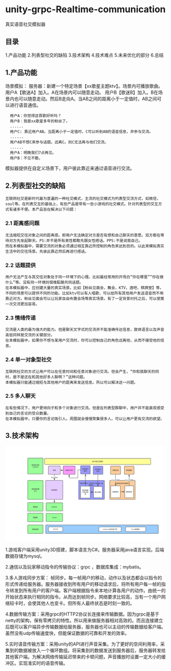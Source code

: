 # unity-grpc-Realtime-communication
真实语音社交模拟器

## 目录
  1.产品功能
  2.列表型社交的缺陷
  3.技术架构
  4.技术难点
  5.未来优化的部分
  6.总结
## 1.产品功能
  场景模拟：
      服务器：新建一个特定场景【xx歌星主题ktv】。场景内可播放歌曲。
      用户A【歌迷A】加入。A在场景内可以随意走动。
      用户B【歌迷B】加入。B在场景内也可以随意走动。然后B走向A。当AB之间的距离小于一定值时，AB之间可以进行语音通信。
      
      用户A：你觉得这首歌好听吗？
      用户B：我是xx歌星多年的粉丝了。
      ......
      用户C: 靠近用户AB。当距离小于一定值时，C可以听到AB的语音信息，并参与交流。
      ......
      用户AB不想C来参与话题。远离C。则C无法再与他们交流。
      ......
      用户A：明晚我们7点再见。
      用户B：不见不散。

  模拟器提供在自定义场景下，用户彼此靠近来通过语音进行交流。
  
  
## 2.列表型社交的缺陷
    互联网社交是新时代最为普遍的一种社交模式，主流的社交模式为列表型交流方式，如微信，soul等。在列表交互的基础上，有些产品是带有一些小游戏的社交模式。针对列表型的交互方式有诸多不便。本产品旨在解决以下问题：
### 2.1 距离感问题
    无法缩短交往对象之间的距离感。即用户无法确定对方是否有想和自己聊天的意愿。双方都在等待对方先发起聊天。PS:并不是所有男性都敢先跟女性搭话。PPS:不是说我自己。
    而在本模拟器中，需要交流的对象必须通过相互靠近所控制的角色来达到目的。以此来模拟真实生活中的交往场景。先彼此靠近然后再进行搭话。
### 2.2 话题提供
    用户无法产生与其交往对象处于同一环境下的心理。比如最经常用的开场白“你在哪里”“你在做什么”等。没有同一环境则很难酝酿共同话题。
    在本模拟器中，应创建大量的真实场景。比如【粉丝见面会，舞会，KTV，酒吧，棋牌室】等。不同的场景可以提供不同的功能。比如ktv可以有人唱歌，可以给所有其他用户发送语音而不用靠近对方。粉丝见面会可以让玩家自由布置会场等真实场景。有了一定背景衬托之后，可以使第一次交流更加容易。
### 2.3 情绪传递
    交流是人类的最为强大的能力。但是聊天文字式的交流并不能准确传达信息，肢体语言以及声音高低同样是交流的关键部分。
    在本模拟器中，如果你不想与某用户交流时，你可以控制自己的角色远离他，从而不接受他的信息。
### 2.4 单一对象型社交
    互联网社交的方式让用户可以在任意时间和任意对象进行交流。但会产生，“你和我聊天的同时，是不是还在和其他好多人聊啊？”这种问题。
    本模拟器只能通过缩短与其他用户的距离来发送信息。所以可以解决这一问题。
### 2.5 多人聊天
    在有些情况下，用户更倾向于和多个对象进行交流。但是在列表型群聊中，用户并不能直观感受到自己的言论的受众数量。
    在本模拟器中，只要你的言论吸引人。周围就会慢慢聚集很多人。可以让用户更有交流的欲望。

## 3.技术架构
![index](https://github.com/klmzfyf/unity-grpc-Realtime-communication/blob/master/picture/%E7%B3%BB%E7%BB%9F%E6%9E%B6%E6%9E%84%E5%9B%BE.png)





1.游戏客户端采用unity3D搭建，脚本语言为C#。服务器采用java语言实现。后端数据存储为mysql。

2.通信以及玩家移动指令的传输协议：grpc ，数据库集成：mybatis。

3.多人游戏同步方案： 帧同步。每一帧用户的移动，动作以及状态都会以指令的形式传递给服务器。服务器接收到所有用户的移动请求后，将所有用户每一帧的指令转发到所有用户的客户端。客户端根据指令来本地计算各用户的动作。由统一的开始状态来执行相同的指令。从而达到帧同步。网络要求比较高，当有一个用户网络较卡时，会使其他人也变卡。但所有人最终状态是时刻一致的。

4.数据传输方案：采用grpc的HTTP2协议长连接来传输数据。因为grpc是基于netty的架构，保有零拷贝的特性。所以用来做服务器相对高效的。而且连接建立后既可以客户端异步传输数据给服务器，服务器也可以主动的传输数据给客户端。虽然没有udp传输速度快，但能保证数据的可靠和开发的效率。

5.实时语音传输方案：采用unity的API进行声音采集。为了更好的空间利用率，采集到的数据被放入一个循环数组。将采集到的数据发送到服务器后，服务器转发给其他客户端。为解决网络传输延迟带来的卡顿问题，声音播放时设置一定大小的缓冲区。实现准实时的语音传输。

 





